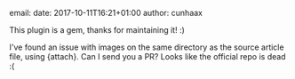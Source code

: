 email:
date: 2017-10-11T16:21+01:00
author: cunhaax

This plugin is a gem, thanks for maintaining it! :)

I've found an issue with images on the same directory as the source article file, using {attach}.
Can I send you a PR? Looks like the official repo is dead  :(
